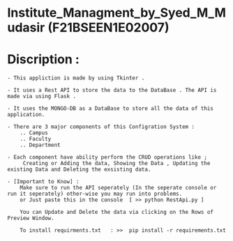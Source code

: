# Institute_Managment_by_Syed_M_Mudasir (F21BSEEN1E02007)

# Discription :
    - This appliction is made by using Tkinter .

    - It uses a Rest API to store the data to the DataBase . The API is made via using Flask .

    - It uses the MONGO-DB as a DataBase to store all the data of this application.

    - There are 3 major components of this Configration System :
        .. Campus
        .. Faculty
        .. Department

    - Each component have ability perform the CRUD operations like ;
         Creating or Adding the data, Showing the Data , Updating the existing Data and Deleting the exsisting data.

    - [Important to Know] :
        Make sure to run the API seperately (In the seperate console or run it seperately) other-wise you may run into problems.
        or Just paste this in the console  [ >> python RestApi.py ] 

        You can Update and Delete the data via clicking on the Rows of Preview Window.

        To install requirments.txt   : >>  pip install -r requirements.txt





